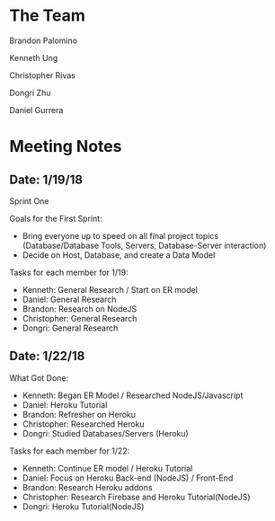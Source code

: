 # The Team

Brandon Palomino

Kenneth Ung

Christopher Rivas

Dongri Zhu

Daniel Gurrera

# Meeting Notes

## Date: 1/19/18

Sprint One

Goals for the First Sprint:

 - Bring everyone up to speed on all final project topics (Database/Database Tools, Servers, Database-Server interaction)
 - Decide on Host, Database, and create a Data Model

Tasks for each member for 1/19:

 - Kenneth: General Research / Start on ER model
 - Daniel: General Research
 - Brandon: Research on NodeJS
 - Christopher: General Research
 - Dongri: General Research

## Date: 1/22/18

What Got Done:

 - Kenneth: Began ER Model / Researched NodeJS/Javascript
 - Daniel: Heroku Tutorial
 - Brandon: Refresher on Heroku
 - Christopher: Researched Heroku
 - Dongri: Studied Databases/Servers (Heroku)
 
 Tasks for each member for 1/22:
 
 - Kenneth: Continue ER model / Heroku Tutorial
 - Daniel: Focus on Heroku Back-end (NodeJS) / Front-End
 - Brandon: Research Heroku addons
 - Christopher: Research Firebase and Heroku Tutorial(NodeJS)
 - Dongri: Heroku Tutorial(NodeJS)
